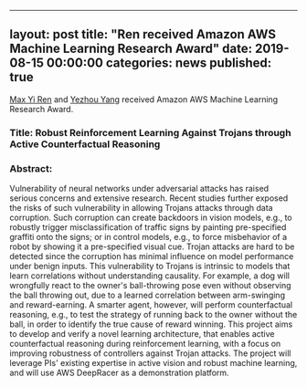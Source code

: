 ---
layout: post
title:  "Ren received Amazon AWS Machine Learning Research Award"
date:   2019-08-15 00:00:00
categories: news
published: true
----------------

[Max Yi Ren] and [Yezhou Yang] received Amazon AWS Machine Learning Research Award.

### Title: Robust Reinforcement Learning Against Trojans through Active Counterfactual Reasoning

### Abstract:
Vulnerability of neural networks under adversarial attacks has raised serious concerns and
 extensive research. Recent studies further exposed the risks of such vulnerability in 
 allowing Trojans attacks through data corruption. Such corruption can create backdoors 
 in vision models, e.g., to robustly trigger misclassification of traffic signs by
  painting pre-specified graffiti onto the signs; or in control models, e.g., to force
   misbehavior of a robot by showing it a pre-specified visual cue. Trojan attacks are 
   hard to be detected since the corruption has minimal influence on model performance 
   under benign inputs. This vulnerability to Trojans is intrinsic to models that 
   learn correlations without understanding causality. For example, a dog will 
   wrongfully react to the owner's ball-throwing pose even without observing the ball 
   throwing out, due to a learned correlation between arm-swinging and reward-earning. 
A smarter agent, however, will perform counterfactual reasoning, e.g., to test the 
strategy of running back to the owner without the ball, in order to identify the true 
cause of reward winning. This project aims to develop and verify a novel learning 
architecture, that enables active counterfactual reasoning during reinforcement 
learning, with a focus on improving robustness of controllers against Trojan attacks.
The project will leverage PIs' existing expertise in active vision and robust machine 
learning, and will use AWS DeepRacer as a demonstration platform.

[Max Yi Ren]: /index.html
[Yezhou Yang]: https://yezhouyang.engineering.asu.edu/